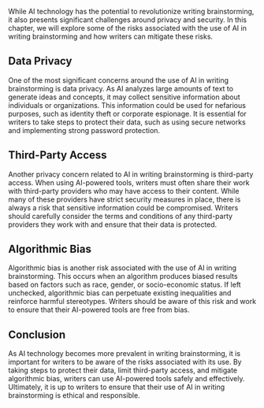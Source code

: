 
While AI technology has the potential to revolutionize writing brainstorming, it also presents significant challenges around privacy and security. In this chapter, we will explore some of the risks associated with the use of AI in writing brainstorming and how writers can mitigate these risks.

Data Privacy
------------

One of the most significant concerns around the use of AI in writing brainstorming is data privacy. As AI analyzes large amounts of text to generate ideas and concepts, it may collect sensitive information about individuals or organizations. This information could be used for nefarious purposes, such as identity theft or corporate espionage. It is essential for writers to take steps to protect their data, such as using secure networks and implementing strong password protection.

Third-Party Access
------------------

Another privacy concern related to AI in writing brainstorming is third-party access. When using AI-powered tools, writers must often share their work with third-party providers who may have access to their content. While many of these providers have strict security measures in place, there is always a risk that sensitive information could be compromised. Writers should carefully consider the terms and conditions of any third-party providers they work with and ensure that their data is protected.

Algorithmic Bias
----------------

Algorithmic bias is another risk associated with the use of AI in writing brainstorming. This occurs when an algorithm produces biased results based on factors such as race, gender, or socio-economic status. If left unchecked, algorithmic bias can perpetuate existing inequalities and reinforce harmful stereotypes. Writers should be aware of this risk and work to ensure that their AI-powered tools are free from bias.

Conclusion
----------

As AI technology becomes more prevalent in writing brainstorming, it is important for writers to be aware of the risks associated with its use. By taking steps to protect their data, limit third-party access, and mitigate algorithmic bias, writers can use AI-powered tools safely and effectively. Ultimately, it is up to writers to ensure that their use of AI in writing brainstorming is ethical and responsible.
